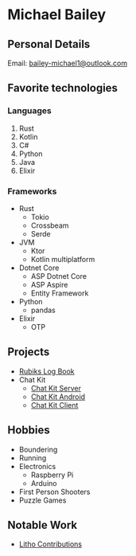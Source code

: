 # Michael Bailey

## Personal Details
Email: [bailey-michael1@outlook.com](mailto:bailey-michael1@outlook.com)

## Favorite technologies

### Languages

1. Rust
2. Kotlin
3. C#
4. Python
5. Java
6. Elixir

### Frameworks
- Rust
	- Tokio
 	- Crossbeam
 	- Serde
- JVM
 	- Ktor
 	- Kotlin multiplatform
- Dotnet Core
 	- ASP Dotnet Core
 	- ASP Aspire
 	- Entity Framework
- Python
 	- pandas
- Elixir
 	- OTP


## Projects

- [Rubiks Log Book](https://github.com/British-Information-Technologies/rubiks_log_book)
- Chat Kit
 	- [Chat Kit Server](https://github.com/British-Information-Technologies/ChatKit-server)
 	- [Chat Kit Android](https://github.com/British-Information-Technologies/ChatKit-android)
 	- [Chat Kit Client](https://github.com/British-Information-Technologies/ChatKit-client)


## Hobbies
- Boundering
- Running
- Electronics
 	- Raspberry Pi
 	- Arduino
- First Person Shooters
- Puzzle Games

## Notable Work
- [Litho Contributions](https://github.com/search?q=repo%3Afacebook%2Flitho+author-email%3Amichaelbailey1%40fb.com&type=commits&s=author-date&o=desc)
